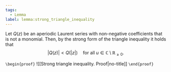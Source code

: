 ```yaml
---
tags:
  - Lemma
label: lemma:strong_triangle_inequality
---
```

Let $Q(z)$ be an aperiodic Laurent series with non-negative coefficients that is not a monomial. Then, by the strong form of the triangle inequality it holds that
$$
|Q(z)| < Q(|z|)\quad \text{for all $u \in \mathbb{C}\setminus \mathbb{R}_{\geq 0}$}.
$$

`\begin{proof}`
![[Strong triangle inequality. Proof|no-title]]
`\end{proof}`
